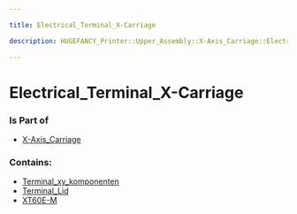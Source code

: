 ```yaml
---

title: Electrical_Terminal_X-Carriage

description: HUGEFANCY_Printer::Upper_Assembly::X-Axis_Carriage::Electrical_Terminal_X-Carriage

---
```

# Electrical_Terminal_X-Carriage
<script>
    var geoarray = '{"Terminal_xy_komponenten": {"832_1103_037_000": {}, "832_1204": {}, "832_1203": {}, "832_1104_037_000": {}, "wago_4er_block_obenkontakt": {"713_1430_037_000": {}, "wago_18_pcb_abgeschliffen": {}}}, "XT60E-M": {}, "Terminal_Lid": {}}';
</script>
<script>
    var basepath = '/assets/HUGEFANCY_Printer/Upper_Assembly/X-Axis_Carriage/Electrical_Terminal_X-Carriage/';
</script>
<link rel="stylesheet" href="/css/container.css">

<div id="container"></div>

<!-- these are the required scripts for the three.js scene -->
<script src="/lib/three.min.js"></script>
<script src="/lib/OrbitControls.js"></script>
<script src="/lib/RectAreaLightUniformsLib.js"></script>
<!-- this is your app's lib file -->
<script src="/lib/triceratops_app.js"></script>
### Is Part of
- [X-Axis_Carriage](../X-Axis_Carriage)  

### Contains:
- [Terminal_xy_komponenten](./Electrical_Terminal_X-Carriage/Terminal_xy_komponenten)  
- [Terminal_Lid](./Electrical_Terminal_X-Carriage/Terminal_Lid)  
- [XT60E-M](./Electrical_Terminal_X-Carriage/XT60E-M)

